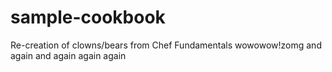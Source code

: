 # sample-cookbook

Re-creation of clowns/bears from Chef Fundamentals
wowowow!zomg
and again
and again again again
